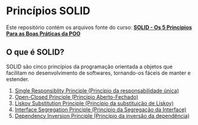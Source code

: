 # Princípios SOLID

Este repositório contém os arquivos fonte do curso: <a href="https://www.udemy.com/course/solid-os-5-principios-para-as-boas-praticas-da-poo"><strong>SOLID - Os 5 Princípios Para as Boas Práticas da POO</strong><a>

## O que é SOLID?
SOLID são cinco princípios da programação orientada a objetos que facilitam no desenvolvimento de softwares, tornando-os fáceis de manter e estender.

1. <a href="https://github.com/mcamatta/principios-solid/blob/main/carrinho-compras-S">Single Responsiblity Principle (Princípio da responsabilidade única)</a>
2. <a href="https://github.com/mcamatta/principios-solid/blob/main/etl-O">Open-Closed Principle (Princípio Aberto-Fechado)</a>
3. <a href="https://github.com/mcamatta/principios-solid/blob/main/poligonos-L">Liskov Substitution Principle (Princípio da substituição de Liskov)</a>
4. <a href="https://github.com/mcamatta/principios-solid/blob/main/crm-I">Interface Segregation Principle (Princípio da Segregação da Interface)</a>
5. <a href="https://github.com/mcamatta/principios-solid/blob/main/messenger-D">Dependency Inversion Principle (Princípio da inversão da dependência)</a>
